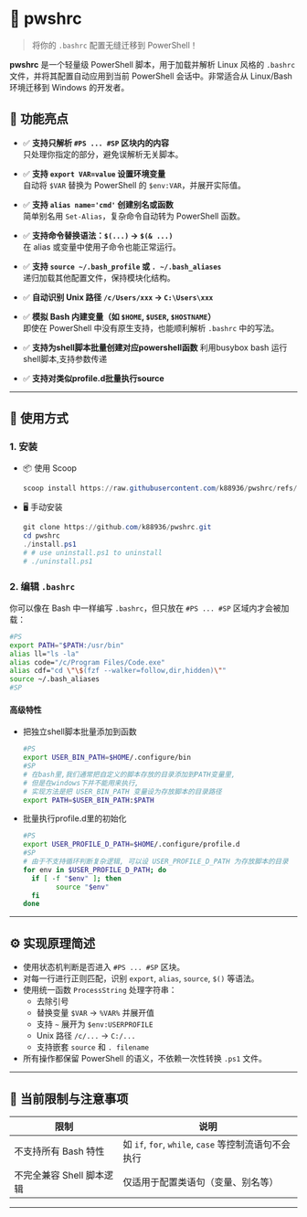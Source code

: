 # 🐚 pwshrc

> 将你的 `.bashrc` 配置无缝迁移到 PowerShell！

**pwshrc** 是一个轻量级 PowerShell 脚本，用于加载并解析 Linux 风格的 `.bashrc` 文件，并将其配置自动应用到当前 PowerShell 会话中。非常适合从 Linux/Bash 环境迁移到 Windows 的开发者。

## 📌 功能亮点

- ✅ **支持只解析 `#PS ... #SP` 区块内的内容**  
  只处理你指定的部分，避免误解析无关脚本。

- ✅ **支持 `export VAR=value` 设置环境变量**  
  自动将 `$VAR` 替换为 PowerShell 的 `$env:VAR`，并展开实际值。

- ✅ **支持 `alias name='cmd'` 创建别名或函数**  
  简单别名用 `Set-Alias`，复杂命令自动转为 PowerShell 函数。

- ✅ **支持命令替换语法：`$(...)` → `$(& ...)`**  
  在 alias 或变量中使用子命令也能正常运行。

- ✅ **支持 `source ~/.bash_profile` 或 `. ~/.bash_aliases`**  
  递归加载其他配置文件，保持模块化结构。

- ✅ **自动识别 Unix 路径 `/c/Users/xxx` → `C:\Users\xxx`**

- ✅ **模拟 Bash 内建变量（如 `$HOME`, `$USER`, `$HOSTNAME`）**  
  即使在 PowerShell 中没有原生支持，也能顺利解析 `.bashrc` 中的写法。

- ✅ **支持为shell脚本批量创建对应powershell函数**
  利用busybox bash 运行shell脚本,支持参数传递

- ✅ **支持对类似profile.d批量执行source**

---

## 🧩 使用方式

### 1. 安装
* 📦 使用 Scoop
    ```powershell
    scoop install https://raw.githubusercontent.com/k88936/pwshrc/refs/heads/main/pwshrc.json 
    ```
* 🖥 手动安装
    ``` powershell
    git clone https://github.com/k88936/pwshrc.git
    cd pwshrc
    ./install.ps1
    # # use uninstall.ps1 to uninstall
    # ./uninstall.ps1
    ```

### 2. 编辑 `.bashrc`
你可以像在 Bash 中一样编写 `.bashrc`，但只放在 `#PS ... #SP` 区域内才会被加载：
```bash
#PS
export PATH="$PATH:/usr/bin"
alias ll="ls -la"
alias code="/c/Program Files/Code.exe"
alias cdf="cd \"\$(fzf --walker=follow,dir,hidden)\""
source ~/.bash_aliases
#SP
```
#### 高级特性
* 把独立shell脚本批量添加到函数
  ```bash
  #PS
  export USER_BIN_PATH=$HOME/.configure/bin
  #SP
  # 在bash里,我们通常把自定义的脚本存放的目录添加到PATH变量里, 
  # 但是在windows下并不能用来执行,
  # 实现方法是把 USER_BIN_PATH 变量设为存放脚本的目录路径
  export PATH=$USER_BIN_PATH:$PATH
  ```
* 批量执行profile.d里的初始化
  ```bash
  #PS
  export USER_PROFILE_D_PATH=$HOME/.configure/profile.d
  #SP
  # 由于不支持循环判断复杂逻辑, 可以设 USER_PROFILE_D_PATH 为存放脚本的目录
  for env in $USER_PROFILE_D_PATH; do
    if [ -f "$env" ]; then
          source "$env"
    fi
  done
  ```

---

## ⚙️ 实现原理简述

- 使用状态机判断是否进入 `#PS ... #SP` 区块。
- 对每一行进行正则匹配，识别 `export`, `alias`, `source`, `$()` 等语法。
- 使用统一函数 `ProcessString` 处理字符串：
  - 去除引号
  - 替换变量 `$VAR` → `%VAR%` 并展开值
  - 支持 `~` 展开为 `$env:USERPROFILE`
  - Unix 路径 `/c/...` → `C:/...`
  - 支持嵌套 `source` 和 `. filename`
- 所有操作都保留 PowerShell 的语义，不依赖一次性转换 `.ps1` 文件。

---

## 🚫 当前限制与注意事项

| 限制 | 说明 |
|------|------|
| 不支持所有 Bash 特性 | 如 `if`, `for`, `while`, `case` 等控制流语句不会执行 |
| 不完全兼容 Shell 脚本逻辑 | 仅适用于配置类语句（变量、别名等） |

---